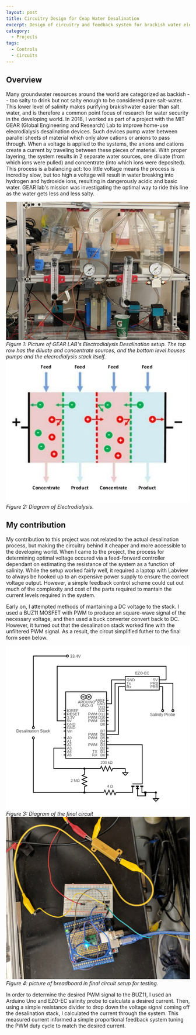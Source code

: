 ```yaml
---
layout: post
title: Circuitry Design for Ceap Water Desalination
excerpt: Design of circuitry and feedback system for brackish water electrodialysis desalination system.<br><br>
category:
  - Projects
tags:
  - Controls
  - Circuits
---
```


## Overview

Many groundwater resources around the world are categorized as backish -- too salty to drink but not salty enough to be considered pure salt-water.  This lower level of salinity makes purifying brakishwater easier than salt water, and is therefore a common point focus of research for water security in the developing world.  In 2018, I worked as part of a project with the MIT GEAR (Global Engineering and Research) Lab to improve home-use elecrodialysis desalination devices.  Such devices pump water between parallel sheets of material which only alow cations or anions to pass through.  When a voltage is applied to the systems, the anions and cations create a current by traveling between these pieces of material.  With proper layering, the system results in 2 separate water sources, one diluate (from which ions were pulled) and concentrate (into which ions were deposited).  This process is a balancing act: too little voltage means the process is incrediby slow, but too high a voltage will result in water breaking into hydrogen and hydroxide ions, resulting in dangerously acidic and basic water.  GEAR lab's mission was investigating the optimal way to ride this line as the water gets less and less salty.  

<!-- <div class="center">
    <img src="/assets/img/Water-Desalination/Desalination-Setup.jpg" alt="Desalination Setup" class="three-image-row">
    <img src="/assets/img/Water-Desalination/Electrodialysis-Diagram.jpg" alt="Electrodialysis Diagram" class="three-image-row">
</div> -->

![Desalination Setup](/assets/img/Water-Desalination/Desalination-Setup.jpg)
*Figure 1: Picture of GEAR LAB's Electrodialysis Desalination setup.  The top row has the diluate and concentrate sources, and the bottom level houses pumps and the elecrodialysis stack itself.*
![Electrodialysis Diagram](/assets/img/Water-Desalination/Electrodialysis-Diagram.jpg)
*Figure 2: Diagram of Electrodialysis.*

## My contribution

My contribution to this project was not related to the actual desalination process, but making the circuitry behind it cheaper and more accessible to the developing world.  When I came to the project, the process for determining optimal voltage occured via a feed-forward controller dependant on estimating the resistance of the system as a function of salinity.  While the setup worked fairly well, it required a laptop with Labview to always be hooked up to an expensive power supply to ensure the correct voltage output.  However, a simple feedback control scheme could cut out much of the complexity and cost of the parts required to mantain the current levels required in the system. 

Early on, I attempted methods of mantaining a DC voltage to the stack.  I used a BUZ11 MOSFET with PWM to produce an square-wave signal of the necessary voltage, and then used a buck converter convert back to DC.  However, it turned out that the desalination stack worked fine with the unfiltered PWM signal.  As a result, the circut simplified futher to the final form seen below.  

<!-- <div class="center">
    <img src="/assets/img/Water-Desalination/Circuit-Setup.jpg" alt="Circuit Setup" class="two-image-row">
    <img src="/assets/img/Water-Desalination/Circuit-Diagram.png" alt="Circuit Diagram" class="two-image-row">
</div> -->

![Circuit Diagram](/assets/img/Water-Desalination/Circuit-Diagram.png)
*Figure 3: Diagram of the final circuit*
![Circuit Setup](/assets/img/Water-Desalination/Circuit-Setup.jpg)
*Figure 4: picture of breadboard in final circuit setup for testing.*

In order to determine the desired PWM signal to the BUZ11, I used an Arduino Uno and EZO-EC salinity probe to calculate a desired current.  Then, using a simple resistance divider to drop down the voltage signal coming off the desalination stack, I calculated the current through the system.  This measured current informed a simple proportional feedback system tuning the PWM duty cycle to match the desired current.  

